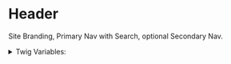 <!-- This is the general documentation layout. Add or remove any sections as needed, but try to stay consistent across components. -->
# Header

Site Branding, Primary Nav with Search, optional Secondary Nav.

<details>
  <summary>Twig Variables:</summary>
  ```
  site_branding_data: {
    ...
  },
  primary_nav_data: {
    ...
  },
  secondary_nav_data: {
    ...
  },
  ```
</details>
